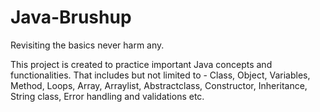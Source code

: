 # Java-Brushup
Revisiting the basics never harm any.

This project is created to practice important Java concepts and functionalities. That includes but not limited to - Class, Object, Variables, Method, Loops, Array, Arraylist,
Abstractclass, Constructor, Inheritance, String class, Error handling and validations etc.
